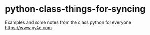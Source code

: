 # python-class-things-for-syncing

Examples and some notes from the class python for everyone
https://www.py4e.com